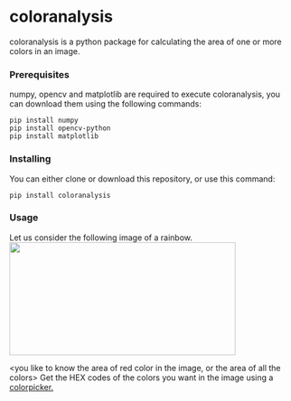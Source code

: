 # **coloranalysis**
coloranalysis is a python package for calculating the area of one or more colors in an image.

### **Prerequisites**
numpy, opencv and matplotlib are required to execute coloranalysis, you can download them using the following commands:
```
pip install numpy
pip install opencv-python
pip install matplotlib
```

### **Installing**
You can either clone or download this repository, or use this command:
```
pip install coloranalysis
```

### **Usage**
Let us consider the following image of a rainbow. 
<img src=https://github.com/sravyadhulipala/coloranalysis/blob/master/coloranalysis/IPTestRainbow.jpg width="400" height="200">

<you like to know the area of red color in the image, or the area of all the colors>
Get the HEX codes of the colors you want in the image using a [colorpicker.](https://imagecolorpicker.com/)
